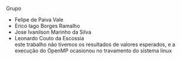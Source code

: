Grupo
- Felipe de Paiva Vale
- Erico Iago Borges Ramalho
- Jose Ivanilson Marinho da Silva
- Leonardo Couto da Escossia  
este trabalho não tivemos os resultados de valores esperados, e a execução do OpenMP ocasionou no travamento do sistema linux

